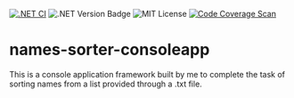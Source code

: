[![.NET CI](https://github.com/CadeXLegend/names_sorter_consoleapp/actions/workflows/dotnet.yml/badge.svg?branch=main&event=push)](https://github.com/CadeXLegend/names_sorter_consoleapp/actions/workflows/dotnet.yml) ![.NET Version Badge](https://img.shields.io/badge/.Net-7.0.100-blue?style=flat) ![MIT License](https://img.shields.io/badge/license-MIT-informational) [![Code Coverage Scan](https://github.com/CadeXLegend/names_sorter_consoleapp/actions/workflows/codecoverage.yml/badge.svg?branch=main&event=push)](https://github.com/CadeXLegend/names_sorter_consoleapp/actions/workflows/codecoverage.yml)

# names-sorter-consoleapp
 This is a console application framework built by me to complete the task of sorting names from a list provided through a .txt file.
